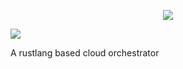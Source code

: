 <p align="center">
  <img src="https://i.imgur.com/22sf4x7.png" />
</p>

<img src="https://img.shields.io/badge/Rik-rust-orange?style=for-the-badge&logo=appveyor" />

A rustlang based cloud orchestrator
